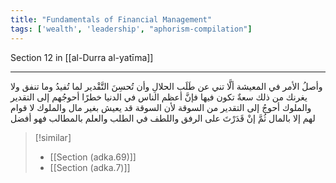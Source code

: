 ```yaml
---
title: "Fundamentals of Financial Management"
tags: ['wealth', 'leadership', "aphorism-compilation"]
---
```


 Section 12 in [[al-Durra al-yatīma]]

---
وأصلُ الأمر في المعيشة ألَّا تني عن طَلَب الحلالِ وأن تُحسِنَ التَّقْدير لما تُفيدُ وما تنفق ولا يغرنك من ذلك سعةٌ تكون فيها فإنَّ أعظم الناس في الدنيا خطرًا أحوجُهم إلى التقدير والملوك أحوجُ إلى التقدير من السوقة لأن السوقة قد يعيش بغير مال والملوك لا قوام لهم إلا بالمال ثُمَّ إنْ قَدَرْتَ على الرفق واللطف في الطلب والعلم بالمطالب فهو أفضل

> [!similar]
> - [[Section (adka.69)]]
> - [[Section (adka.7)]]
